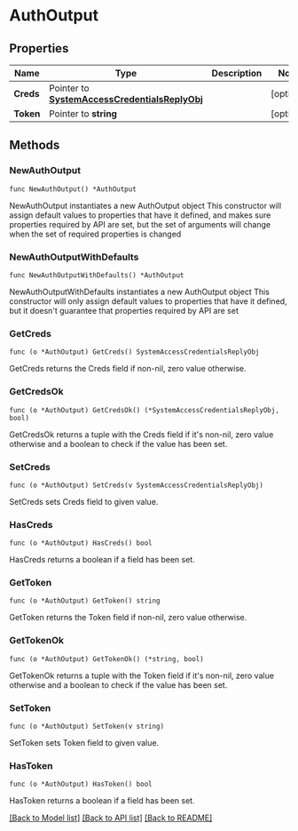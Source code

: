 # AuthOutput

## Properties

Name | Type | Description | Notes
------------ | ------------- | ------------- | -------------
**Creds** | Pointer to [**SystemAccessCredentialsReplyObj**](SystemAccessCredentialsReplyObj.md) |  | [optional] 
**Token** | Pointer to **string** |  | [optional] 

## Methods

### NewAuthOutput

`func NewAuthOutput() *AuthOutput`

NewAuthOutput instantiates a new AuthOutput object
This constructor will assign default values to properties that have it defined,
and makes sure properties required by API are set, but the set of arguments
will change when the set of required properties is changed

### NewAuthOutputWithDefaults

`func NewAuthOutputWithDefaults() *AuthOutput`

NewAuthOutputWithDefaults instantiates a new AuthOutput object
This constructor will only assign default values to properties that have it defined,
but it doesn't guarantee that properties required by API are set

### GetCreds

`func (o *AuthOutput) GetCreds() SystemAccessCredentialsReplyObj`

GetCreds returns the Creds field if non-nil, zero value otherwise.

### GetCredsOk

`func (o *AuthOutput) GetCredsOk() (*SystemAccessCredentialsReplyObj, bool)`

GetCredsOk returns a tuple with the Creds field if it's non-nil, zero value otherwise
and a boolean to check if the value has been set.

### SetCreds

`func (o *AuthOutput) SetCreds(v SystemAccessCredentialsReplyObj)`

SetCreds sets Creds field to given value.

### HasCreds

`func (o *AuthOutput) HasCreds() bool`

HasCreds returns a boolean if a field has been set.

### GetToken

`func (o *AuthOutput) GetToken() string`

GetToken returns the Token field if non-nil, zero value otherwise.

### GetTokenOk

`func (o *AuthOutput) GetTokenOk() (*string, bool)`

GetTokenOk returns a tuple with the Token field if it's non-nil, zero value otherwise
and a boolean to check if the value has been set.

### SetToken

`func (o *AuthOutput) SetToken(v string)`

SetToken sets Token field to given value.

### HasToken

`func (o *AuthOutput) HasToken() bool`

HasToken returns a boolean if a field has been set.


[[Back to Model list]](../README.md#documentation-for-models) [[Back to API list]](../README.md#documentation-for-api-endpoints) [[Back to README]](../README.md)


